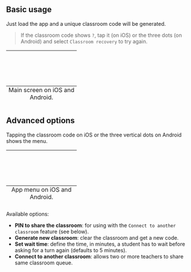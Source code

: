 ## Basic usage

Just load the app and a unique classroom code will be generated.

> If the classroom code shows `?`, tap it (on iOS) or the three dots (on Android) and select `Classroom recovery` to try again.

<table>
<caption style="caption-side: bottom">Main screen on iOS and Android.</caption>
<tbody>
<tr>
<td style="padding:3em;"><img src="/images/devices/teacher_ios_start.png" alt=""/></td>
<td style="padding:3em;"><img src="/images/devices/teacher_android_start.png" alt=""/></td>
</tr>
</tbody>
</table>

## Advanced options

Tapping the classroom code on iOS or the three vertical dots on Android shows the menu.

<table>
<caption style="caption-side: bottom">App menu on iOS and Android.</caption>
<tbody>
<tr>
<td style="padding:3em;"><img src="/images/devices/teacher_ios_menu.png" alt=""/></td>
<td style="padding:3em;"><img src="/images/devices/teacher_android_menu.png" alt=""/></td>
</tr>
</tbody>
</table>

Available options:

- __PIN to share the classroom__: for using with the `Connect to another classroom` feature (see below).
- __Generate new classroom__: clear the classroom and get a new code.
- __Set wait time__: define the time, in minutes, a student has to wait before asking for a turn again (defaults to 5 minutes).
- __Connect to another classroom__: allows two or more teachers to share same classroom queue.
